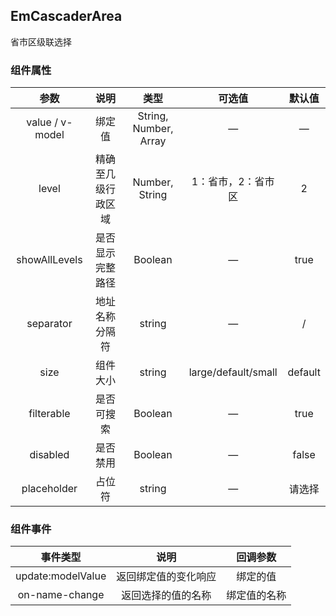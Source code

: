 ## EmCascaderArea

省市区级联选择

### 组件属性

|      参数       |        说明        |         类型          |       可选值        | 默认值  |
| :-------------: | :----------------: | :-------------------: | :-----------------: | :-----: |
| value / v-model |       绑定值       | String, Number, Array |          —          |    —    |
|      level      | 精确至几级行政区域 |    Number, String     | 1：省市，2：省市区  |    2    |
|  showAllLevels  |  是否显示完整路径  |        Boolean        |          —          |  true   |
|    separator    |   地址名称分隔符   |        string         |          —          |    /    |
|      size       |      组件大小      |        string         | large/default/small | default |
|   filterable    |     是否可搜索     |        Boolean        |          —          |  true   |
|    disabled     |      是否禁用      |        Boolean        |          —          |  false  |
|   placeholder   |       占位符       |        string         |          —          | 请选择  |

### 组件事件

|     事件类型      |         说明         |   回调参数   |
| :---------------: | :------------------: | :----------: |
| update:modelValue | 返回绑定值的变化响应 |   绑定的值   |
|  on-name-change   |  返回选择的值的名称  | 绑定值的名称 |
